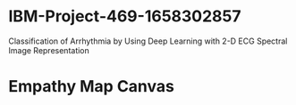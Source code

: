 # IBM-Project-469-1658302857
Classification of Arrhythmia by Using Deep Learning with 2-D ECG Spectral Image Representation


# Empathy Map Canvas


